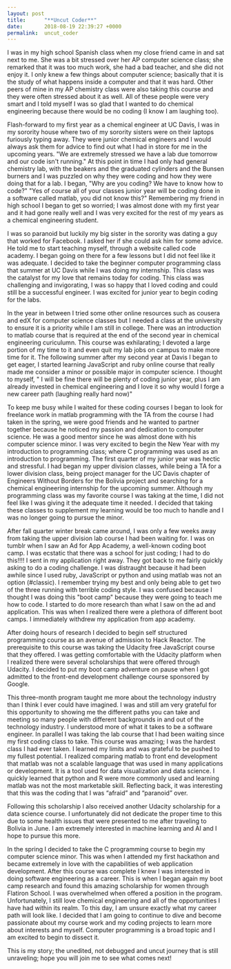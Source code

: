 ```yaml
---
layout: post
title:      "**Uncut Coder**"
date:       2018-08-19 22:39:27 +0000
permalink:  uncut_coder
---
```



I was in my high school Spanish class when my close friend came in and sat next to me. She was a bit stressed over her AP computer science class; she remarked that it was too much work, she had a bad teacher, and she did not enjoy it. I only knew a few things about computer science; basically that it is the study of what happens inside a computer and that it was hard. Other peers of mine in my AP chemistry class were also taking this course and they were often stressed about it as well. All of these people were very smart and I told myself I was so glad that I wanted to do chemical engineering because there would be no coding (I know I am laughing too). 

Flash-forward to my first year as a chemical engineer at UC Davis, I was in my sorority house where two of my sorority sisters were on their laptops furiously typing away. They were junior chemical engineers and I would always ask them for advice to find out what I had in store for me in the upcoming years. "We are extremely stressed we have a lab due tomorrow and our code isn't running." At this point in time I had only had general chemistry lab, with the beakers and the graduated cylinders and the Bunsen burners and I was puzzled on why they were coding and how they were doing that for a lab. I began, "Why are you coding? We have to know how to code?" "Yes of course all of your classes junior year will be coding done in a software called matlab, you did not know this?" Remembering my friend in high school I began to get so worried; I was almost done with my first year and it had gone really well and I was very excited for the rest of my years as a chemical engineering student. 

I was so paranoid but luckily my big sister in the sorority was dating a guy that worked for Facebook.  I asked her if she could ask him for some advice. He told me to start teaching myself, through a website called code academy. I began going on there for a few lessons but I did not feel like it was adequate. I decided to take the beginner computer programming class that summer at UC Davis while I was doing my internship. This class was the catalyst for my love that remains today for coding. This class was challenging and invigorating, I was so happy that I loved coding and could still be a successful engineer. I was excited for junior year to begin coding for the labs.

In the year in between I tried some other online resources such as cousera and edX for computer science classes but I needed a class at the university to ensure it is a priority while I am still in college. There was an introduction to matlab course that is required at the end of the second year in chemical engineering curiculumn. This course was exhilarating; I devoted a large portion of my time to it and even quit my lab jobs on campus to make more time for it. The following summer after my second year at Davis I began to get eager, I started learning JavaScript and ruby online course that really made me consider a minor or possible major in computer science. I thought to myself, " I will be fine there will be plenty of coding junior year, plus I am already invested in chemical engineering and I love it so why would I forge a new career path (laughing really hard now)" 

To keep me busy while I waited for these coding courses I began to look for freelance work in matlab programming with the TA from the course I had taken in the spring, we were good friends and he wanted to partner together because he noticed my passion and dedication to computer science. He was a good mentor since he was almost done with his computer science minor. I was very excited to begin the New Year with my introduction to programming class; where C programming was used as an introduction to programming. The first quarter of my junior year was hectic and stressful. I had began my upper division classes, while being a TA for a lower division class, being project manager for the UC Davis chapter of Engineers Without Borders for the Bolivia project and searching for a chemical engineering internship for the upcoming summer. Although my programming class was my favorite course I was taking at the time, I did not feel like I was giving it the adequate time it needed. I decided that taking these classes to supplement my learning would be too much to handle and I was no longer going to pursue the minor. 

After fall quarter winter break came around, I was only a few weeks away from taking the upper division lab course I had been waiting for. I was on tumblr when I saw an Ad for App Academy, a well-known coding boot camp. I was ecstatic that there was a school for just coding; I had to do this!!!! I sent in my application right away. They got back to me fairly quickly asking to do a coding challenge. I was distraught because it had been awhile since I used ruby, JavaScript or python and using matlab was not an option (#classic). I remember trying my best and only being able to get two of the three running with terrible coding style. I was confused because I thought I was doing this "boot camp" because they were going to teach me how to code. I started to do more research than what I saw on the ad and application. This was when I realized there were a plethora of different boot camps. I immediately withdrew my application from app academy. 

After doing hours of research I decided to begin self structured programming course as an avenue of admission to Hack Reactor. The prerequisite to this course was taking the Udacity free JavaScript course that they offered. I was getting comfortable with the Udacity platform when I realized there were several scholarships that were offered through Udacity. I decided to put my boot camp adventure on pause when I got admitted to the front-end development challenge course sponsored by Google. 

This three-month program taught me more about the technology industry than I think I ever could have imagined. I was and still am very grateful for this opportunity to showing me the different paths you can take and meeting so many people with different backgrounds in and out of the technology industry. I understood more of what it takes to be a software engineer. In parallel I was taking the lab course that I had been waiting since my first coding class to take. This course was amazing; I was the hardest class I had ever taken. I learned my limits and was grateful to be pushed to my fullest potential. I realized comparing matlab to front end development that matlab was not a scalable language that was used in many applications or development. It is a tool used for data visualization and data science. I quickly learned that python and R were more commonly used and learning matlab was not the most marketable skill. Reflecting back, it was interesting that this was the coding that I was “afraid” and “paranoid” over. 

Following this scholarship I also received another Udacity scholarship for a data science course. I unfortunately did not dedicate the proper time to this due to some health issues that were presented to me after traveling to Bolivia in June. I am extremely interested in machine learning and AI and I hope to pursue this more.

In the spring I decided to take the C programming course to begin my computer science minor. This was when I attended my first hackathon and became extremely in love with the capabilities of web application development. After this course was complete I knew I was interested in doing software engineering as a career. This is when I began again my boot camp research and found this amazing scholarship for women through Flatiron School. I was overwhelmed when offered a position in the program. Unfortunately, I still love chemical engineering and all of the opportunities I have had within its realm. To this day, I am unsure exactly what my career path will look like. I decided that I am going to continue to dive and become passionate about my course work and my coding projects to learn more about interests and myself. Computer programming is a broad topic and I am excited to begin to dissect it. 

This is my story; the unedited, not debugged and uncut journey that is still unraveling; hope you will join me to see what comes next!

